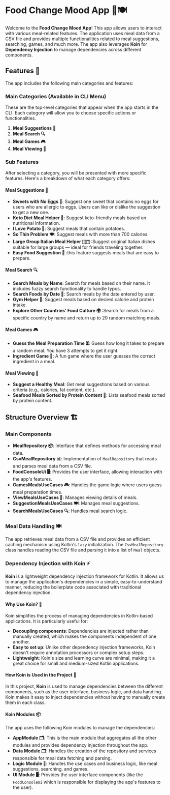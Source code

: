 # Food Change Mood App 🍔🍽️

Welcome to the **Food Change Mood App**! This app allows users to interact with various meal-related features. The application uses meal data from a CSV file and provides multiple functionalities related to meal suggestions, searching, games, and much more. The app also leverages **Koin** for **Dependency Injection** to manage dependencies across different components.

## Features 🍳

The app includes the following main categories and features:

### **Main Categories (Available in CLI Menu)**

These are the top-level categories that appear when the app starts in the CLI. Each category will allow you to choose specific actions or functionalities.

1. **Meal Suggestions 🍲**
2. **Meal Search 🔍**
3. **Meal Games 🎮**
4. **Meal Viewing 🍴**

### **Sub Features**

After selecting a category, you will be presented with more specific features. Here's a breakdown of what each category offers:

#### **Meal Suggestions 🍲**
- **Sweets with No Eggs 🍩**: Suggest one sweet that contains no eggs for users who are allergic to eggs. Users can like or dislike the suggestion to get a new one.
- **Keto Diet Meal Helper 🥗**: Suggest keto-friendly meals based on nutritional information.
- **I Love Potato 🥔**: Suggest meals that contain potatoes.
- **So Thin Problem 🍽️**: Suggest meals with more than 700 calories.
- **Large Group Italian Meal Helper 🇮🇹** :Suggest original Italian dishes suitable for large groups — ideal for friends traveling together.
- **Easy Food Suggestion 🎯** :this feature suggests meals that are easy to prepare.

#### **Meal Search 🔍**
- **Search Meals by Name**: Search for meals based on their name. It includes fuzzy search functionality to handle typos.
- **Search Foods by Date 📅**: Search meals by the date entered by user.
- **Gym Helper 💪**: Suggest meals based on desired calorie and protein intake.
- **Explore Other Countries' Food Culture 🌍** :Search for meals from a specific country by name and return up to 20 random matching meals.

#### **Meal Games 🎮**
- **Guess the Meal Preparation Time ⏳**: Guess how long it takes to prepare a random meal. You have 3 attempts to get it right.
- **Ingredient Game 🧩**: A fun game where the user guesses the correct ingredient in a meal.

#### **Meal Viewing 🍴**
- **Suggest a Healthy Meal**: Get meal suggestions based on various criteria (e.g., calories, fat content, etc.).
- **Seafood Meals Sorted by Protein Content 🦞**: Lists seafood meals sorted by protein content.

## Structure Overview 🏗️

### **Main Components**

- **MealRepository 📦**: Interface that defines methods for accessing meal data.
- **CsvMealRepository 📊**: Implementation of `MealRepository` that reads and parses meal data from a CSV file.
- **FoodConsoleUi 🖥️**: Provides the user interface, allowing interaction with the app's features.
- **GamesMealsUseCases 🎮**: Handles the game logic where users guess meal preparation times.
- **ViewMealsUseCases 🍴**: Manages viewing details of meals.
- **SuggestionMealsUseCases 🍽️**: Manages meal suggestions.
- **SearchMealsUseCases 🔍**: Handles meal search logic.

### **Meal Data Handling 🍽️**

The app retrieves meal data from a CSV file and provides an efficient caching mechanism using Kotlin's `lazy` initialization. The `CsvMealRepository` class handles reading the CSV file and parsing it into a list of `Meal` objects.

### **Dependency Injection with Koin ⚡**

**Koin** is a lightweight dependency injection framework for Kotlin. It allows us to manage the application's dependencies in a simple, easy-to-understand manner, reducing the boilerplate code associated with traditional dependency injection.

#### **Why Use Koin? 🤔**

Koin simplifies the process of managing dependencies in Kotlin-based applications. It is particularly useful for:

- **Decoupling components**: Dependencies are injected rather than manually created, which makes the components independent of one another.
- **Easy to set up**: Unlike other dependency injection frameworks, Koin doesn't require annotation processors or complex setup steps.
- **Lightweight**: Koin's size and learning curve are minimal, making it a great choice for small and medium-sized Kotlin applications.

#### **How Koin is Used in the Project 🔧**

In this project, **Koin** is used to manage dependencies between the different components, such as the user interface, business logic, and data handling. Koin makes it easy to inject dependencies without having to manually create them in each class.

#### **Koin Modules 📦**

The app uses the following Koin modules to manage the dependencies:

- **AppModule 🗂️**: This is the main module that aggregates all the other modules and provides dependency injection throughout the app.
- **Data Module 🗂️**: Handles the creation of the repository and services responsible for meal data fetching and parsing.
- **Logic Module 🧠**: Handles the use cases and business logic, like meal suggestions, searching, and games.
- **UI Module 🖥️**: Provides the user interface components (like the `FoodConsoleUi` which is responsible for displaying the app's features to the user).
